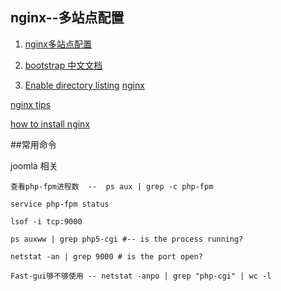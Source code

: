 ## nginx--多站点配置
1. [nginx多站点配置](http://www.jb51.net/article/27533.htm)
2. [bootstrap 中文文档](http://wrongwaycn.github.com/bootstrap/docs/index.html)

3. [Enable directory listing](http://nginxlibrary.com/enable-directory-listing/)
[nginx](http://www.nginx.cn/)

[nginx tips](http://www.if-not-true-then-false.com/2011/nginx-and-php-fpm-configuration-and-optimizing-tips-and-tricks/)

[how to install nginx](http://howtounix.info/howto/nginx-php-5-3-10-and-php-fpm-on-centos-5-7-6-2)


##常用命令

joomla 相关

	查看php-fpm进程数  --  ps aux | grep -c php-fpm
	
	service php-fpm status
	
	lsof -i tcp:9000
	
	ps auxww | grep php5-cgi #-- is the process running?  

	netstat -an | grep 9000 # is the port open? 
	
  	Fast-gui够不够使用 -- netstat -anpo | grep "php-cgi" | wc -l
